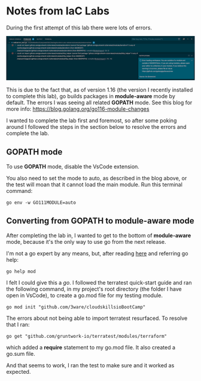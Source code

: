 # Notes from IaC Labs

During the first attempt of this lab there were lots of errors.

![GOPATHerrors](resources/gopathErrors2.png)

This is due to the fact that, as of version 1.16 (the version I recently installed to complete this lab), go builds packages in **module-aware** mode by default. The errors I was seeing all related **GOPATH** mode. See this blog for more info: <https://blog.golang.org/go116-module-changes>

I wanted to complete the lab first and foremost, so after some poking around I followed the steps in the section below to resolve the errors and complete the lab.

## GOPATH mode

To use **GOPATH** mode, disable the VsCode extension.

You also need to set the mode to auto, as described in the blog above, or the test will moan that it cannot load the main module. Run this terminal command:

```console
go env -w GO111MODULE=auto
```

## Converting from GOPATH to module-aware mode

After completing the lab in, I wanted to get to the bottom of **module-aware** mode, because it's the only way to use go from the next release.

I'm not a go expert by any means, but, after reading [here](https://terratest.gruntwork.io/docs/getting-started/quick-start/) and referring go help:

```console
go help mod
```

I felt I could give this a *go*. I followed the terratest quick-start guide and ran the following command, in my project's root directory (the folder I have open in VsCode), to create a go.mod file for my testing module.

```console
go mod init "github.com/3ware/cloudskillsioBootCamp"
```

The errors about not being able to import terratest resurfaced. To resolve that I ran:

```console
go get "github.com/gruntwork-io/terratest/modules/terraform"
```

which added a **require** statement to my go.mod file. It also created a go.sum file.

And that seems to work, I ran the test to make sure and it worked as expected.
